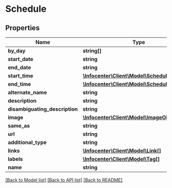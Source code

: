 # Schedule

## Properties
Name | Type | Description | Notes
------------ | ------------- | ------------- | -------------
**by_day** | **string[]** |  | [optional] 
**start_date** | **string** |  | [optional] 
**end_date** | **string** |  | [optional] 
**start_time** | [**\Infocenter\Client\Model\ScheduleStartTime**](ScheduleStartTime.md) |  | [optional] 
**end_time** | [**\Infocenter\Client\Model\ScheduleStartTime**](ScheduleStartTime.md) |  | [optional] 
**alternate_name** | **string** |  | [optional] 
**description** | **string** |  | [optional] 
**disambiguating_description** | **string** |  | [optional] 
**image** | [**\Infocenter\Client\Model\ImageObject**](ImageObject.md) |  | [optional] 
**same_as** | **string** |  | [optional] 
**url** | **string** |  | [optional] 
**additional_type** | **string** |  | [optional] 
**links** | [**\Infocenter\Client\Model\Link[]**](Link.md) |  | [optional] 
**labels** | [**\Infocenter\Client\Model\Tag[]**](Tag.md) |  | [optional] 
**name** | **string** |  | [optional] 

[[Back to Model list]](../../README.md#documentation-for-models) [[Back to API list]](../../README.md#documentation-for-api-endpoints) [[Back to README]](../../README.md)

